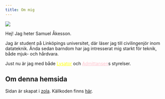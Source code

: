 ```yaml
---
title: Om mig
---
```


![](/jag.jpg)

Hej! Jag heter Samuel Åkesson. 

Jag är student på Linköpings universitet, där läser jag till civilingenjör inom datateknik. Ända sedan barndom har jag intresserat mig starkt för teknik, både mjuk- och hårdvara.

Just nu är jag med både <a href="https://lysator.liu.se" target="_blank" style="color:yellow">Lysator</a> och <a href="https://admittansen.se" target="_blank" style="color:pink">Admittansen</a>s styrelser.

## Om denna hemsida

Sidan är skapat i [zola](https://www.getzola.org/documentation/getting-started/overview/). Källkoden finns [här](https://github.com/sermuns/samake.se).
